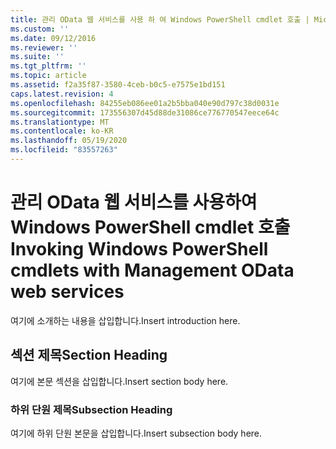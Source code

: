 ```yaml
---
title: 관리 OData 웹 서비스를 사용 하 여 Windows PowerShell cmdlet 호출 | Microsoft Docs
ms.custom: ''
ms.date: 09/12/2016
ms.reviewer: ''
ms.suite: ''
ms.tgt_pltfrm: ''
ms.topic: article
ms.assetid: f2a35f87-3580-4ceb-b0c5-e7575e1bd151
caps.latest.revision: 4
ms.openlocfilehash: 84255eb086ee01a2b5bba040e90d797c38d0031e
ms.sourcegitcommit: 173556307d45d88de31086ce776770547eece64c
ms.translationtype: MT
ms.contentlocale: ko-KR
ms.lasthandoff: 05/19/2020
ms.locfileid: "83557263"
---
```

# <a name="invoking-windows-powershell-cmdlets-with-management-odata-web-services"></a><span data-ttu-id="7dd05-102">관리 OData 웹 서비스를 사용하여 Windows PowerShell cmdlet 호출</span><span class="sxs-lookup"><span data-stu-id="7dd05-102">Invoking Windows PowerShell cmdlets with Management OData web services</span></span>

<span data-ttu-id="7dd05-103">여기에 소개하는 내용을 삽입합니다.</span><span class="sxs-lookup"><span data-stu-id="7dd05-103">Insert introduction here.</span></span>

## <a name="section-heading"></a><span data-ttu-id="7dd05-104">섹션 제목</span><span class="sxs-lookup"><span data-stu-id="7dd05-104">Section Heading</span></span>

<span data-ttu-id="7dd05-105">여기에 본문 섹션을 삽입합니다.</span><span class="sxs-lookup"><span data-stu-id="7dd05-105">Insert section body here.</span></span>

### <a name="subsection-heading"></a><span data-ttu-id="7dd05-106">하위 단원 제목</span><span class="sxs-lookup"><span data-stu-id="7dd05-106">Subsection Heading</span></span>

<span data-ttu-id="7dd05-107">여기에 하위 단원 본문을 삽입합니다.</span><span class="sxs-lookup"><span data-stu-id="7dd05-107">Insert subsection body here.</span></span>
